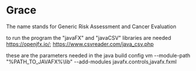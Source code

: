 # Grace

The name stands for Generic Risk Assessment and Cancer Evaluation

to run the program the "javaFX" and "javaCSV" libraries are needed 
https://openjfx.io/;
https://www.csvreader.com/java_csv.php

these are the parameters needed in the java build config vm
--module-path "%PATH_TO_JAVAFX%\lib" --add-modules javafx.controls,javafx.fxml
